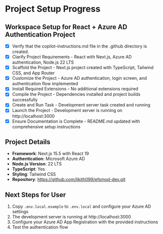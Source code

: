 # Project Setup Progress

## Workspace Setup for React + Azure AD Authentication Project

- [x] Verify that the copilot-instructions.md file in the .github directory is created.
- [x] Clarify Project Requirements - React with Next.js, Azure AD authentication, Node.js 22 LTS
- [x] Scaffold the Project - Next.js project created with TypeScript, Tailwind CSS, and App Router
- [x] Customize the Project - Azure AD authentication, login screen, and authentication flow implemented
- [x] Install Required Extensions - No additional extensions required
- [x] Compile the Project - Dependencies installed and project builds successfully
- [x] Create and Run Task - Development server task created and running
- [x] Launch the Project - Development server is running on http://localhost:3000
- [x] Ensure Documentation is Complete - README.md updated with comprehensive setup instructions

## Project Details
- **Framework**: Next.js 15.5 with React 19
- **Authentication**: Microsoft Azure AD
- **Node.js Version**: 22 LTS
- **TypeScript**: Yes
- **Styling**: Tailwind CSS
- **Repository**: https://github.com/likith099/efsmod-dev.git

## Next Steps for User
1. Copy `.env.local.example` to `.env.local` and configure your Azure AD settings
2. The development server is running at http://localhost:3000
3. Configure your Azure AD App Registration with the provided instructions
4. Test the authentication flow